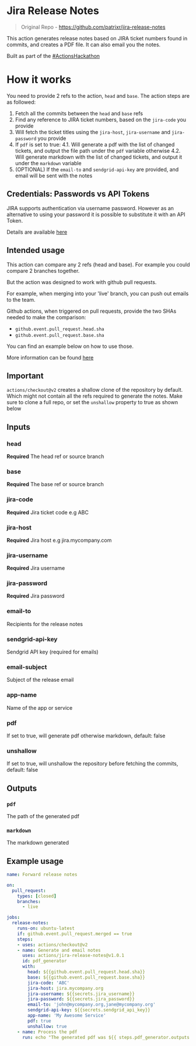 # Jira Release Notes

> Original Repo - https://github.com/patrixr/jira-release-notes

This action generates release notes based on JIRA ticket numbers found in commits, and creates a PDF file. It can also email you the notes.

Built as part of the [#ActionsHackathon](https://dev.to/devteam/announcing-the-github-actions-hackathon-on-dev-3ljn)

# How it works

You need to provide 2 refs to the action, `head` and `base`. The action steps are as followed:

1. Fetch all the commits between the `head` and `base` refs
2. Find any reference to JIRA ticket numbers, based on the `jira-code` you provide
3. Will fetch the ticket titles using the `jira-host`, `jira-username` and `jira-password` you provide
4. If `pdf` is set to true:
   4.1. Will generate a pdf with the list of changed tickets, and output the file path under the `pdf` variable
otherwise
   4.2. Will generate markdown with the list of changed tickets, and output it under the `markdown` variable
6. (OPTIONAL) If the `email-to` and `sendgrid-api-key` are provided, and email will be sent with the notes

## Credentials: Passwords vs API Tokens

JIRA supports authentication via username password. However as an alternative to using your password it is possible to substitute it with an API Token.

Details are available [here](https://confluence.atlassian.com/cloud/api-tokens-938839638.html)

## Intended usage

This action can compare any 2 refs (head and base). For example you could compare 2 branches together.

But the action was designed to work with github pull requests.

For example, when merging into your 'live' branch, you can push out emails to the team.

Github actions, when triggered on pull requests, provide the two SHAs needed to make the comparison:

- `github.event.pull_request.head.sha`
- `github.event.pull_request.base.sha`

You can find an example below on how to use those.

More information can be found [here](https://docs.github.com/en/actions/reference/events-that-trigger-workflows#pull_request)

## Important

`actions/checkout@v2` creates a shallow clone of the repository by default. Which might not contain all the refs required to generate the notes. Make sure to clone a full repo, or set the `unshallow` property to true as shown below

## Inputs

### head

**Required** The head ref or source branch

### base

**Required** The base ref or source branch

### jira-code

**Required** Jira ticket code e.g ABC

### jira-host

**Required** Jira host e.g jira.mycompany.com

### jira-username

**Required** Jira username

### jira-password

**Required** Jira password

### email-to

Recipients for the release notes

### sendgrid-api-key

Sendgrid API key (required for emails)

### email-subject

Subject of the release email

### app-name

Name of the app or service

### pdf
If set to true, will generate pdf otherwise markdown, default: false

### unshallow

If set to true, will unshallow the repository before fetching the commits, default: false

## Outputs

### `pdf`

The path of the generated pdf

### `markdown`
The markdown generated

## Example usage

```yaml
name: Forward release notes

on:
  pull_request:
    types: [closed]
    branches:
      - live

jobs:
  release-notes:
    runs-on: ubuntu-latest
    if: github.event.pull_request.merged == true
    steps:
    - uses: actions/checkout@v2
    - name: Generate and email notes
      uses: actions/jira-release-notes@v1.0.1
      id: pdf_generator
      with:
        head: ${{github.event.pull_request.head.sha}}
        base: ${{github.event.pull_request.base.sha}}
        jira-code: 'ABC'
        jira-host: jira.mycompany.org
        jira-username: ${{secrets.jira_username}}
        jira-password: ${{secrets.jira_password}}
        email-to: 'john@mycompany.org,jane@mycompany.org'
        sendgrid-api-key: ${{secrets.sendgrid_api_key}}
        app-name: 'My Awesome Service'
        pdf: true
        unshallow: true
    - name: Process the pdf
      run: echo "The generated pdf was ${{ steps.pdf_generator.outputs.pdf }}"
        
```

